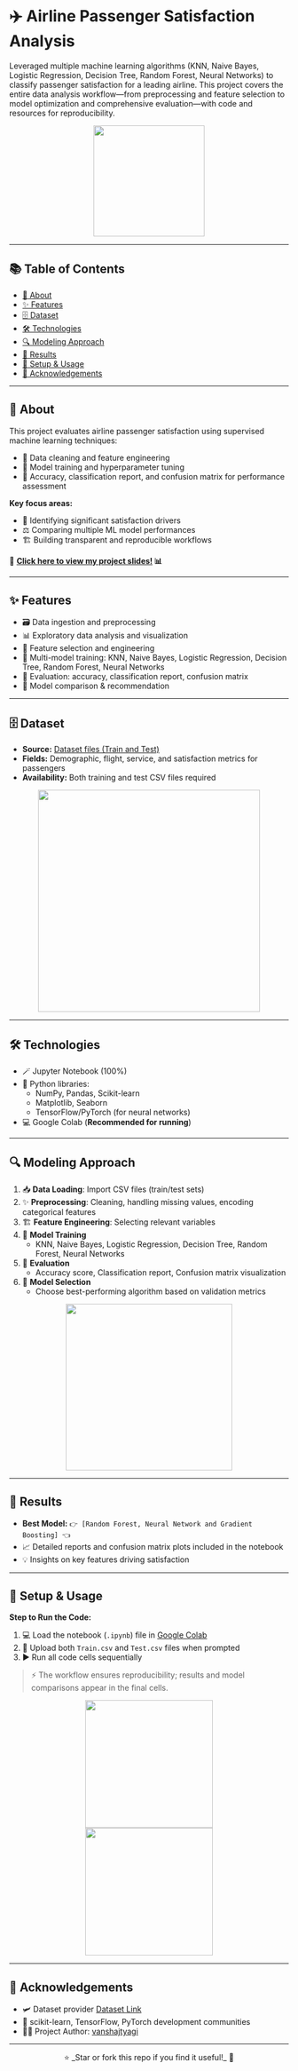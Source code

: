 
# ✈️ Airline Passenger Satisfaction Analysis

Leveraged multiple machine learning algorithms (KNN, Naive Bayes, Logistic Regression, Decision Tree, Random Forest, Neural Networks) to classify passenger satisfaction for a leading airline. This project covers the entire data analysis workflow—from preprocessing and feature selection to model optimization and comprehensive evaluation—with code and resources for reproducibility.
<p align="center">
  <img src="https://media1.tenor.com/m/UH1yhgiLMR8AAAAC/party-celebration.gif" width="200"/>
</p>

---

## 📚 Table of Contents

- [📖 About](#about)
- [✨ Features](#features)
- [🗄️ Dataset](#dataset)
- [🛠️ Technologies](#technologies)
- [🔍 Modeling Approach](#modeling-approach)
- [🥇 Results](#results)
- [🚀 Setup & Usage](#setup--usage)
- [🙏 Acknowledgements](#acknowledgements)

---

## 📖 About
This project evaluates airline passenger satisfaction using supervised machine learning techniques:
- 🧹 Data cleaning and feature engineering  
- 🤖 Model training and hyperparameter tuning  
- 📝 Accuracy, classification report, and confusion matrix for performance assessment  

**Key focus areas:**  
- 🔎 Identifying significant satisfaction drivers  
- ⚖️ Comparing multiple ML model performances  
- 🏗️ Building transparent and reproducible workflows  

🔗 **[Click here to view my project slides!](https://github.com/vanshajtyagi/Airline-Passenger-Satisfaction-Analysis/blob/master/Airline%20Passesnger%20Satisfaction.pdf) 📊**  
 

---

## ✨ Features

- 🗃️ Data ingestion and preprocessing  
- 📊 Exploratory data analysis and visualization  
- 🎯 Feature selection and engineering  
- 🔬 Multi-model training: KNN, Naive Bayes, Logistic Regression, Decision Tree, Random Forest, Neural Networks  
- 🏅 Evaluation: accuracy, classification report, confusion matrix  
- 🥈 Model comparison & recommendation  

---

## 🗄️ Dataset

- **Source:** [Dataset files (Train and Test)](https://www.kaggle.com/datasets/teejmahal20/airline-passenger-satisfaction)  
- **Fields:** Demographic, flight, service, and satisfaction metrics for passengers  
- **Availability:** Both training and test CSV files required  

<p align="center">
  <img src="https://media3.giphy.com/media/v1.Y2lkPTc5MGI3NjExc29hMzV1ZW00eW11N2Fibm92NmVlMmo0b2tsMDQya20yeGVhNncwZiZlcD12MV9naWZzX3NlYXJjaCZjdD1n/4FQMuOKR6zQRO/giphy.webp" width="400"/>
</p>

---

## 🛠️ Technologies

- 🪄 Jupyter Notebook (100%)
- 🐍 Python libraries:
  - NumPy, Pandas, Scikit-learn
  - Matplotlib, Seaborn
  - TensorFlow/PyTorch (for neural networks)
- 💻 Google Colab (**Recommended for running**)

---

## 🔍 Modeling Approach

1. 📥 **Data Loading**: Import CSV files (train/test sets)
2. ✨ **Preprocessing**: Cleaning, handling missing values, encoding categorical features
3. 🏗️ **Feature Engineering**: Selecting relevant variables
4. 🤖 **Model Training**
    - KNN, Naive Bayes, Logistic Regression, Decision Tree, Random Forest, Neural Networks
5. 📝 **Evaluation**
    - Accuracy score, Classification report, Confusion matrix visualization
6. 🥇 **Model Selection**
    - Choose best-performing algorithm based on validation metrics

<p align="center">
  <img src="https://media0.giphy.com/media/v1.Y2lkPTc5MGI3NjExNmM2cXJjbmN1ZmNnMmxqY3RuZWk4dDU3ZjE5Ym1odDlzMGdvZzRqYiZlcD12MV9naWZzX3NlYXJjaCZjdD1n/iPj5oRtJzQGxwzuCKV/200.webp" width="300"/>
</p>

---

## 🥇 Results

- **Best Model:** `👉 [Random Forest, Neural Network and Gradient Boosting] 👈`
- 📈 Detailed reports and confusion matrix plots included in the notebook
- 💡 Insights on key features driving satisfaction

---

## 🚀 Setup & Usage

**Step to Run the Code:**

1. 💻 Load the notebook (`.ipynb`) file in [Google Colab](https://colab.research.google.com/)  
2. 📂 Upload both `Train.csv` and `Test.csv` files when prompted  
3. ▶️ Run all code cells sequentially  

> ⚡ The workflow ensures reproducibility; results and model comparisons appear in the final cells.

<p align="center">
  <img src="https://media.giphy.com/media/y1ZBcOGOOtlpC/giphy.gif" width="230"/><br>
  <img src="https://media1.giphy.com/media/v1.Y2lkPTc5MGI3NjExcWN5b2UzOTVibXducGU1ZzFxNmM5NXRhaHY0M2gzZ3R6ZHJwN3R4YyZlcD12MV9pbnRlcm5hbF9naWZfYnlfaWQmY3Q9Zw/21KWlN1njXfOLLi6T8/giphy.gif" width="230"/>
</p>

---

## 🙏 Acknowledgements

- 🛩️ Dataset provider [Dataset Link](https://www.kaggle.com/datasets/teejmahal20/airline-passenger-satisfaction)  
- 🤗 scikit-learn, TensorFlow, PyTorch development communities  
- 👨‍💻 Project Author: [vanshajtyagi](https://github.com/vanshajtyagi)

---

<p align="center">
  ⭐ _Star or fork this repo if you find it useful!_ 🍴
</p>

